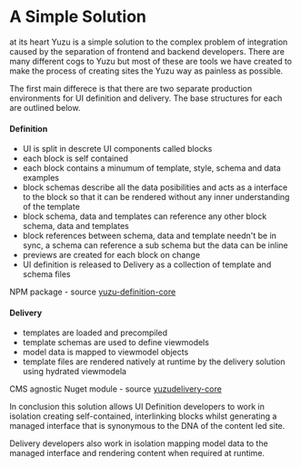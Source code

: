 # A Simple Solution

at its heart Yuzu is a simple solution to the complex problem of integration caused by the separation of frontend and backend developers. There are many different cogs to Yuzu but most of these are tools we have created to make the process of creating sites the Yuzu way as painless as possible.

The first main differece is that there are two separate production environments for UI definition and delivery. The base structures for each are outlined below.

#### Definition

- UI is split in descrete UI components called blocks
- each block is self contained
- each block contains a minumum of template, style, schema and data examples
- block schemas describe all the data posibilities and acts as a interface to the block so that it can be rendered without any inner understanding of the template
- block schema, data and templates can reference any other block schema, data and templates
- block references between schema, data and template needn't be in sync, a schema can reference a sub schema but the data can be inline
- previews are created for each block on change
- UI definition is released to Delivery as a collection of template and schema files

NPM package - source [yuzu-definition-core](https://github.com/balanced-dev/yuzu-definition-core)

#### Delivery

- templates are loaded and precompiled
- template schemas are used to define viewmodels
- model data is mapped to viewmodel objects
- template files are rendered natively at runtime by the delivery solution using hydrated viewmodela

CMS agnostic Nuget module - source [yuzudelivery-core](https://github.com/balanced-dev/yuzudelivery.core)  

In conclusion this solution allows UI Definition developers to work in isolation creating self-contained, interlinking blocks whilst generating a managed interface that is synonymous to the DNA of the content led site.

Delivery developers also work in isolation mapping model data to the managed interface and rendering content when required at runtime. 
